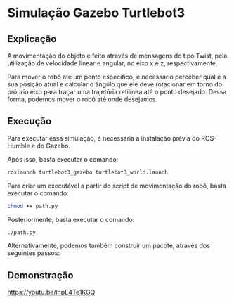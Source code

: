 # Simulação Gazebo Turtlebot3

## Explicação

A movimentação do objeto é feito através de mensagens do tipo Twist, pela utilização de velocidade linear e angular, no eixo x e z, respectivamente.

Para mover o robô até um ponto específico, é necessário perceber qual é a sua posição atual e calcular o ângulo que ele deve rotacionar em torno do próprio eixo para traçar uma trajetória retilínea até o ponto desejado. Dessa forma, podemos mover o robô até onde desejamos.

## Execução

Para executar essa simulação, é necessária a instalação prévia do ROS-Humble e do Gazebo.

Após isso, basta executar o comando:

```bash
roslaunch turtlebot3_gazebo turtlebot3_world.launch
```

Para criar um executável a partir do script de movimentação do robô, basta executar o comando:

```bash
chmod +x path.py
```

Posteriormente, basta executar o comando:

```bash
./path.py
```

Alternativamente, podemos também construir um pacote, através dos seguintes passos:


## Demonstração

<https://youtu.be/lnpE4Te1KGQ>
